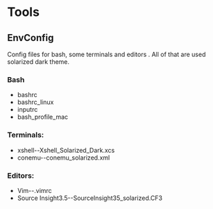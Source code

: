 # Tools
## EnvConfig
Config files for bash, some terminals and editors . All of that are used solarized dark theme.
### Bash
 * bashrc
 * bashrc_linux
 * inputrc
 * bash_profile_mac

### Terminals:
 * xshell--Xshell_Solarized_Dark.xcs
 * conemu--conemu_solarized.xml

### Editors:
 * Vim--.vimrc
 * Source Insight3.5--SourceInsight35_solarized.CF3

